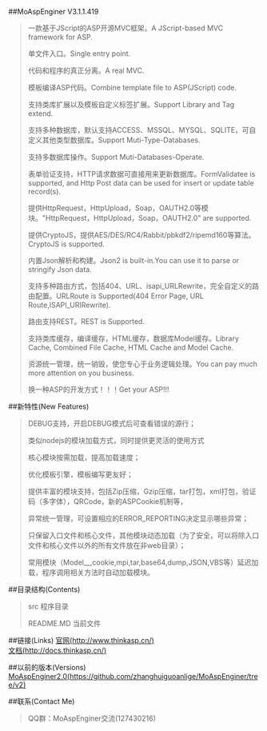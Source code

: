 ﻿##MoAspEnginer V3.1.1.419
> 一款基于JScript的ASP开源MVC框架。A JScript-based MVC framework for ASP.
> 
> 单文件入口。Single entry point.
> 
> 代码和程序的真正分离。A real MVC.
> 
> 模板编译ASP代码。Combine template file to ASP(JScript) code.
> 
> 支持类库扩展以及模板自定义标签扩展。Support Library and Tag extend.
> 
> 支持多种数据库，默认支持ACCESS、MSSQL、MYSQL、SQLITE，可自定义其他类型数据库。Support Muti-Type-Databases.
> 
> 支持多数据库操作。Support Muti-Databases-Operate.
> 
> 表单验证支持，HTTP请求数据可直接用来更新数据库。FormValidatee is supported, and Http Post data can be used for insert or update table record(s).
> 
> 提供HttpRequest，HttpUpload，Soap，OAUTH2.0等模块。"HttpRequest，HttpUpload，Soap，OAUTH2.0" are supported.
> 
> 提供CryptoJS，提供AES/DES/RC4/Rabbit/pbkdf2/ripemd160等算法。CryptoJS is supported.
> 
> 内置Json解析和构建。Json2 is built-in.You can use it to parse or stringify Json data.
> 
> 支持多种路由方式，包括404、URL、isapi_URLRewrite，完全自定义的路由配置。URLRoute is Supported(404 Error Page, URL Route,ISAPI_URIRewrite).
> 
> 路由支持REST。REST is Supported.
> 
> 支持类库缓存，编译缓存，HTML缓存，数据库Model缓存。Library Cache, Combined File Cache, HTML Cache and Model Cache.
> 
> 资源统一管理，统一销毁，使您专心于业务逻辑处理。You can pay much more attention on you business.
> 
> 换一种ASP的开发方式！！！Get your ASP!!!
> 

##新特性(New Features)
> DEBUG支持，开启DEBUG模式后可查看错误的源行；
> 
> 类似nodejs的模块加载方式，同时提供更灵活的使用方式
> 
> 核心模块按需加载，提高加载速度；
> 
> 优化模板引擎，模板编写更友好；
> 
> 提供丰富的模块支持，包括Zip压缩，Gzip压缩，tar打包，xml打包，验证码（多字体），QRCode，新的ASPCookie机制等，
> 
> 异常统一管理，可设置相应的ERROR_REPORTING决定显示哪些异常；
> 
> 只保留入口文件和核心文件，其他模块动态加载（为了安全，可以将除入口文件和核心文件以外的所有文件放在非web目录）；
> 
> 常用模块（Model__,cookie,mpi,tar,base64,dump,JSON,VBS等）延迟加载，程序调用相关方法时自动加载模块。
> 

##目录结构(Contents)
> src	程序目录
> 
> README.MD	当前文件
> 

##链接(Links)
[官网(http://www.thinkasp.cn/)](http://www.thinkasp.cn/)<br />
[文档(http://docs.thinkasp.cn/)](http://docs.thinkasp.cn/)<br />

##以前的版本(Versions)
[MoAspEnginer2.0(https://github.com/zhanghuiguoanlige/MoAspEnginer/tree/v2)](https://github.com/zhanghuiguoanlige/MoAspEnginer/tree/v2)<br />

##联系(Contact Me)
> QQ群：MoAspEnginer交流(127430216)
